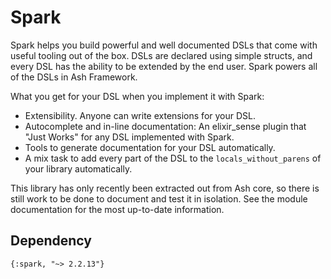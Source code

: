 # Spark

Spark helps you build powerful and well documented DSLs that come with useful tooling out of the box. DSLs are declared using simple structs, and every DSL has the ability to be extended by the end user. Spark powers all of the DSLs in Ash Framework.

What you get for your DSL when you implement it with Spark:

- Extensibility. Anyone can write extensions for your DSL.
- Autocomplete and in-line documentation: An elixir_sense plugin that "Just Works" for any DSL implemented with Spark.
- Tools to generate documentation for your DSL automatically.
- A mix task to add every part of the DSL to the `locals_without_parens` of your library automatically.

This library has only recently been extracted out from Ash core, so there is still work to be done to document and test it in isolation. See the module documentation for the most up-to-date information.

## Dependency

`{:spark, "~> 2.2.13"}`


